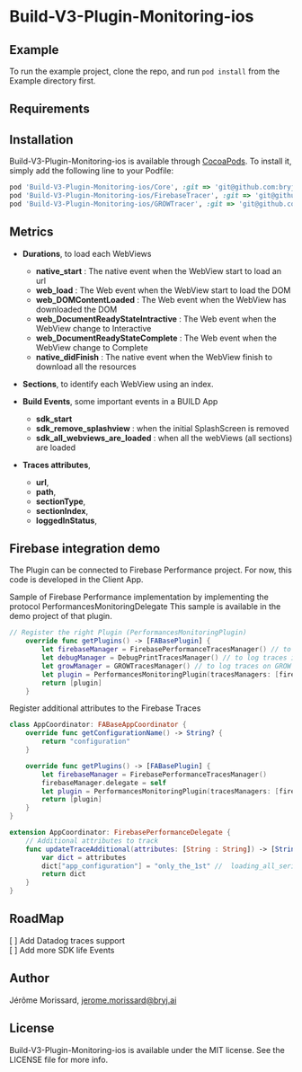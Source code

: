 # Build-V3-Plugin-Monitoring-ios

## Example

To run the example project, clone the repo, and run `pod install` from the Example directory first.

## Requirements

## Installation

Build-V3-Plugin-Monitoring-ios is available through [CocoaPods](https://cocoapods.org). To install
it, simply add the following line to your Podfile:

```ruby
pod 'Build-V3-Plugin-Monitoring-ios/Core', :git => 'git@github.com:bryjai/build-v3-sdk-plugin-monitoring-ios.git'
pod 'Build-V3-Plugin-Monitoring-ios/FirebaseTracer', :git => 'git@github.com:bryjai/build-v3-sdk-plugin-monitoring-ios.git'
pod 'Build-V3-Plugin-Monitoring-ios/GROWTracer', :git => 'git@github.com:bryjai/build-v3-sdk-plugin-monitoring-ios.git'

```

## Metrics

-   **Durations**, to load each WebViews

    -   **native_start** : The native event when the WebView start to load an url
    -   **web_load** : The Web event when the WebView start to load the DOM
    -   **web_DOMContentLoaded** : The Web event when the WebView has downloaded the DOM
    -   **web_DocumentReadyStateIntractive** : The Web event when the WebView change to Interactive
    -   **web_DocumentReadyStateComplete** : The Web event when the WebView change to Complete
    -   **native_didFinish** : The native event when the WebView finish to download all the resources

-   **Sections**, to identify each WebView using an index.

-   **Build Events**, some important events in a BUILD App

    -   **sdk_start**
    -   **sdk_remove_splashview** : when the initial SplashScreen is removed
    -   **sdk_all_webviews_are_loaded** : when all the webViews (all sections) are loaded

-   **Traces attributes**,
    -   **url**,
    -   **path**,
    -   **sectionType**,
    -   **sectionIndex**,
    -   **loggedInStatus**,

## Firebase integration demo

The Plugin can be connected to Firebase Performance project.
For now, this code is developed in the Client App.

Sample of Firebase Performance implementation by implementing the protocol PerformancesMonitoringDelegate
This sample is available in the demo project of that plugin.

```Swift
// Register the right Plugin (PerformancesMonitoringPlugin)
    override func getPlugins() -> [FABasePlugin] {
        let firebaseManager = FirebasePerformanceTracesManager() // to log traces on Firebase Performances
        let debugManager = DebugPrintTracesManager() // to log traces in the console
        let growManager = GROWTracesManager() // to log traces on GROW events
        let plugin = PerformancesMonitoringPlugin(tracesManagers: [firebaseManager, debugManager, growManager])
        return [plugin]
    }
```

Register additional attributes to the Firebase Traces

```Swift
class AppCoordinator: FABaseAppCoordinator {
    override func getConfigurationName() -> String? {
        return "configuration"
    }

    override func getPlugins() -> [FABasePlugin] {
        let firebaseManager = FirebasePerformanceTracesManager()
        firebaseManager.delegate = self
        let plugin = PerformancesMonitoringPlugin(tracesManagers: [firebaseManager])
        return [plugin]
    }
}

extension AppCoordinator: FirebasePerformanceDelegate {
    // Additional attributes to track
    func updateTraceAdditional(attributes: [String : String]) -> [String : String] {
        var dict = attributes
        dict["app_configuration"] = "only_the_1st" //  loading_all_serialized // only_the_1st
        return dict
    }
}

```

## RoadMap

[ ] Add Datadog traces support  
[ ] Add more SDK life Events

## Author

Jérôme Morissard, jerome.morissard@bryj.ai

## License

Build-V3-Plugin-Monitoring-ios is available under the MIT license. See the LICENSE file for more info.

